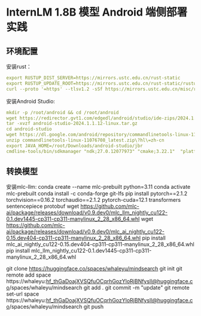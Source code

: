 # InternLM 1.8B 模型 Android 端侧部署实践

## 环境配置
安装rust：
```yaml
export RUSTUP_DIST_SERVER=https://mirrors.ustc.edu.cn/rust-static
export RUSTUP_UPDATE_ROOT=https://mirrors.ustc.edu.cn/rust-static/rustup
curl --proto '=https' --tlsv1.2 -sSf https://mirrors.ustc.edu.cn/misc/rustup-install.sh  | sh

```
安装Android Studio:
```yaml
mkdir -p /root/android && cd /root/android
wget https://redirector.gvt1.com/edgedl/android/studio/ide-zips/2024.1.1.12/android-studio-2024.1.1.12-linux.tar.gz
tar -xvzf android-studio-2024.1.1.12-linux.tar.gz
cd android-studio
wget https://dl.google.com/android/repository/commandlinetools-linux-11076708_latest.zip?hl=zh-cn
unzip commandlinetools-linux-11076708_latest.zip\?hl\=zh-cn
export JAVA_HOME=/root/Downloads/android-studio/jbr
cmdline-tools/bin/sdkmanager "ndk;27.0.12077973" "cmake;3.22.1"  "platforms;android-34" "build-tools;33.0.1" --sdk_root='sdk'
```

## 转换模型
安装mlc-llm:
conda create --name mlc-prebuilt  python=3.11
conda activate mlc-prebuilt
conda install -c conda-forge git-lfs
pip install pytorch==2.1.2 torchvision==0.16.2 torchaudio==2.1.2 pytorch-cuda=12.1 transformers sentencepiece protobuf
wget https://github.com/mlc-ai/package/releases/download/v0.9.dev0/mlc_llm_nightly_cu122-0.1.dev1445-cp311-cp311-manylinux_2_28_x86_64.whl
wget https://github.com/mlc-ai/package/releases/download/v0.9.dev0/mlc_ai_nightly_cu122-0.15.dev404-cp311-cp311-manylinux_2_28_x86_64.whl
pip install mlc_ai_nightly_cu122-0.15.dev404-cp311-cp311-manylinux_2_28_x86_64.whl
pip install mlc_llm_nightly_cu122-0.1.dev1445-cp311-cp311-manylinux_2_28_x86_64.whl


git clone https://huggingface.co/spaces/whaleyu/mindsearch
git init
git remote add space https://whaleyu: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@huggingface.co/spaces/whaleyu/mindsearch
git add .
git commit -m "update"
git remote set-url space https://whaleyu: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@huggingface.co/spaces/whaleyu/mindsearch
git push